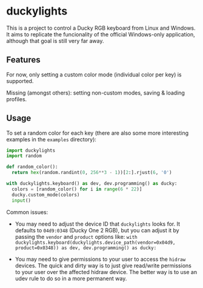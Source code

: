 # duckylights

This is a project to control a Ducky RGB keyboard from Linux and Windows. It aims to replicate the funcionality of the official Windows-only application, although that goal is still very far away.

## Features

For now, only setting a custom color mode (individual color per key) is supported. 

Missing (amongst others): setting non-custom modes, saving & loading profiles.

## Usage

To set a random color for each key (there are also some more interesting examples in the `examples` directory):

```python
import duckylights
import random

def random_color():
  return hex(random.randint(0, 256**3 - 1))[2:].rjust(6, '0')

with duckylights.keyboard() as dev, dev.programming() as ducky:
  colors = [random_color() for i in range(6 * 22)]
  ducky.custom_mode(colors)
  input()
```

Common issues:
- You may need to adjust the device ID that `duckylights` looks for. It defaults to `04d9:0348` (Ducky One 2 RGB), but you can adjust it by passing the `vendor` and `product` options like:
  `with duckylights.keyboard(duckylights.device_path(vendor=0x04d9, product=0x0348)) as dev, dev.programming() as ducky:`

- You may need to give permissions to your user to access the `hidraw` devices. The quick and dirty way is to just give read/write permissions to your user over the affected hidraw device. The better way is to use an udev rule to do so in a more permanent way.
